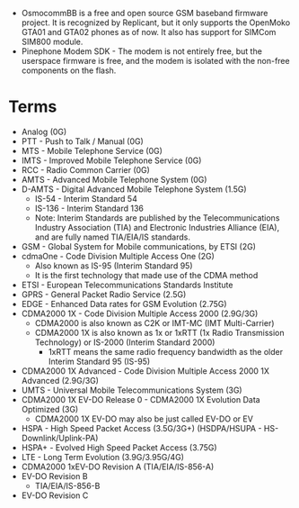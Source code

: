- OsmocommBB is a free and open source GSM baseband firmware project. It is recognized by Replicant, but it only supports the OpenMoko GTA01 and GTA02 phones as of now. It also has support for SIMCom SIM800 module.
- Pinephone Modem SDK - The modem is not entirely free, but the userspace firmware is free, and the modem is isolated with the non-free components on the flash. 

# Terms
- Analog (0G)
- PTT - Push to Talk / Manual (0G)
- MTS - Mobile Telephone Service (0G)
- IMTS - Improved Mobile Telephone Service (0G)
- RCC - Radio Common Carrier (0G)
- AMTS - Advanced Mobile Telephone System (0G)
- D-AMTS - Digital Advanced Mobile Telephone System (1.5G)
  - IS-54 - Interim Standard 54
  - IS-136 - Interim Standard 136
  - Note: Interim Standards are published by the Telecommunications Industry Association (TIA) and Electronic Industries Alliance (EIA), and are fully named TIA/EIA/IS standards.
- GSM - Global System for Mobile communications, by ETSI (2G)
- cdmaOne - Code Division Multiple Access One (2G)
  - Also known as IS-95 (Interim Standard 95)
  - It is the first technology that made use of the CDMA method
- ETSI - European Telecommunications Standards Institute
- GPRS - General Packet Radio Service (2.5G)
- EDGE - Enhanced Data rates for GSM Evolution (2.75G)
- CDMA2000 1X - Code Division Multiple Access 2000 (2.9G/3G)
  - CDMA2000 is also known as C2K or IMT-MC (IMT Multi-Carrier)
  - CDMA2000 1X is also known as 1x or 1xRTT (1x Radio Transmission Technology) or IS-2000 (Interim Standard 2000)
    - 1xRTT means the same radio frequency bandwidth as the older Interim Standard 95 (IS-95)
- CDMA2000 1X Advanced - Code Division Multiple Access 2000 1X Advanced (2.9G/3G)
- UMTS - Universal Mobile Telecommunications System (3G)
- CDMA2000 1X EV-DO Release 0 - CDMA2000 1X Evolution Data Optimized (3G)
  - CDMA2000 1X EV-DO may also be just called EV-DO or EV
- HSPA - High Speed Packet Access (3.5G/3G+) (HSDPA/HSUPA - HS-Downlink/Uplink-PA)
- HSPA+ - Evolved High Speed Packet Access (3.75G)
- LTE - Long Term Evolution (3.9G/3.95G/4G)
- CDMA2000 1xEV-DO Revision A (TIA/EIA/IS-856-A)
- EV-DO Revision B
  - TIA/EIA/IS-856-B
- EV-DO Revision C
